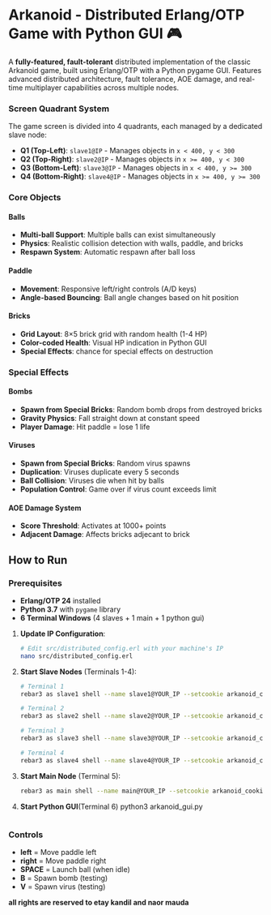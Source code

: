 # Arkanoid - Distributed Erlang/OTP Game with Python GUI 🎮

A **fully-featured, fault-tolerant** distributed implementation of the classic Arkanoid game, built using Erlang/OTP with a Python pygame GUI. Features advanced distributed architecture, fault tolerance, AOE damage, and real-time multiplayer capabilities across multiple nodes.


### Screen Quadrant System

The game screen is divided into 4 quadrants, each managed by a dedicated slave node:

- **Q1 (Top-Left)**: `slave1@IP` - Manages objects in `x < 400, y < 300`
- **Q2 (Top-Right)**: `slave2@IP` - Manages objects in `x >= 400, y < 300`  
- **Q3 (Bottom-Left)**: `slave3@IP` - Manages objects in `x < 400, y >= 300`
- **Q4 (Bottom-Right)**: `slave4@IP` - Manages objects in `x >= 400, y >= 300`


### Core Objects

####  **Balls**
- **Multi-ball Support**: Multiple balls can exist simultaneously
- **Physics**: Realistic collision detection with walls, paddle, and bricks
- **Respawn System**: Automatic respawn after ball loss

####  **Paddle** 
- **Movement**: Responsive left/right controls (A/D keys)
- **Angle-based Bouncing**: Ball angle changes based on hit position

####  **Bricks**
- **Grid Layout**: 8×5 brick grid with random health (1-4 HP)
- **Color-coded Health**: Visual HP indication in Python GUI
- **Special Effects**: chance for special effects on destruction

### Special Effects

####  **Bombs**
- **Spawn from Special Bricks**: Random bomb drops from destroyed bricks
- **Gravity Physics**: Fall straight down at constant speed
- **Player Damage**: Hit paddle = lose 1 life

####  **Viruses**
- **Spawn from Special Bricks**: Random virus spawns
- **Duplication**: Viruses duplicate every 5 seconds
- **Ball Collision**: Viruses die when hit by balls
- **Population Control**: Game over if virus count exceeds limit

####  **AOE Damage System**
- **Score Threshold**: Activates at 1000+ points
- **Adjacent Damage**: Affects bricks adjecant to brick


## How to Run

### Prerequisites
- **Erlang/OTP 24** installed
- **Python 3.7** with `pygame` library
- **6 Terminal Windows** (4 slaves + 1 main + 1 python gui)


1. **Update IP Configuration**:
   ```bash
   # Edit src/distributed_config.erl with your machine's IP
   nano src/distributed_config.erl
   ```

2. **Start Slave Nodes** (Terminals 1-4):
   ```bash
   # Terminal 1
   rebar3 as slave1 shell --name slave1@YOUR_IP --setcookie arkanoid_cookie
   
   # Terminal 2  
   rebar3 as slave2 shell --name slave2@YOUR_IP --setcookie arkanoid_cookie
   
   # Terminal 3
   rebar3 as slave3 shell --name slave3@YOUR_IP --setcookie arkanoid_cookie
   
   # Terminal 4
   rebar3 as slave4 shell --name slave4@YOUR_IP --setcookie arkanoid_cookie
   ```

3. **Start Main Node** (Terminal 5):
   ```bash
   rebar3 as main shell --name main@YOUR_IP --setcookie arkanoid_cookie
   ```

   
4. **Start Python GUI**(Terminal 6)
   python3 arkanoid_gui.py
   ```

### Controls
- **left** = Move paddle left
- **right** = Move paddle right  
- **SPACE** = Launch ball (when idle)
- **B** = Spawn bomb (testing)
- **V** = Spawn virus (testing)


**all rights are reserved to etay kandil and naor mauda**